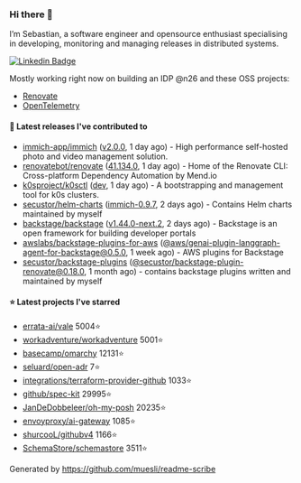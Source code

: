 ### Hi there 👋

I’m Sebastian, a software engineer and opensource enthusiast specialising in developing, monitoring and managing releases in distributed systems.    

[![Linkedin Badge](https://img.shields.io/badge/-LinkedIn-blue?style=flat&logo=Linkedin&logoColor=white&link=https://www.linkedin.com/in/sebastian-poxhofer/)](https://www.linkedin.com/in/sebastian-poxhofer/)

Mostly working right now on building an IDP @n26 and these OSS projects:
- [Renovate](https://github.com/renovatebot/renovate)
- [OpenTelemetry](https://github.com/open-telemetry)



#### 🚀 Latest releases I've contributed to

- [immich-app/immich](https://github.com/immich-app/immich) ([v2.0.0](https://github.com/immich-app/immich/releases/tag/v2.0.0), 1 day ago) - High performance self-hosted photo and video management solution.
- [renovatebot/renovate](https://github.com/renovatebot/renovate) ([41.134.0](https://github.com/renovatebot/renovate/releases/tag/41.134.0), 1 day ago) - Home of the Renovate CLI: Cross-platform Dependency Automation by Mend.io
- [k0sproject/k0sctl](https://github.com/k0sproject/k0sctl) ([dev](https://github.com/k0sproject/k0sctl/releases/tag/dev), 1 day ago) - A bootstrapping and management tool for k0s clusters.
- [secustor/helm-charts](https://github.com/secustor/helm-charts) ([immich-0.9.7](https://github.com/secustor/helm-charts/releases/tag/immich-0.9.7), 2 days ago) - Contains Helm charts maintained by myself
- [backstage/backstage](https://github.com/backstage/backstage) ([v1.44.0-next.2](https://github.com/backstage/backstage/releases/tag/v1.44.0-next.2), 2 days ago) - Backstage is an open framework for building developer portals
- [awslabs/backstage-plugins-for-aws](https://github.com/awslabs/backstage-plugins-for-aws) ([@aws/genai-plugin-langgraph-agent-for-backstage@0.5.0](https://github.com/awslabs/backstage-plugins-for-aws/releases/tag/%40aws/genai-plugin-langgraph-agent-for-backstage%400.5.0), 1 week ago) - AWS plugins for Backstage
- [secustor/backstage-plugins](https://github.com/secustor/backstage-plugins) ([@secustor/backstage-plugin-renovate@0.18.0](https://github.com/secustor/backstage-plugins/releases/tag/%40secustor/backstage-plugin-renovate%400.18.0), 1 month ago) - contains backstage plugins written and maintained by myself

#### ⭐ Latest projects I've starred

- [errata-ai/vale](https://github.com/errata-ai/vale) 5004⭐
- [workadventure/workadventure](https://github.com/workadventure/workadventure) 5001⭐
- [basecamp/omarchy](https://github.com/basecamp/omarchy) 12131⭐
- [seluard/open-adr](https://github.com/seluard/open-adr) 7⭐
- [integrations/terraform-provider-github](https://github.com/integrations/terraform-provider-github) 1033⭐
- [github/spec-kit](https://github.com/github/spec-kit) 29995⭐
- [JanDeDobbeleer/oh-my-posh](https://github.com/JanDeDobbeleer/oh-my-posh) 20235⭐
- [envoyproxy/ai-gateway](https://github.com/envoyproxy/ai-gateway) 1085⭐
- [shurcooL/githubv4](https://github.com/shurcooL/githubv4) 1166⭐
- [SchemaStore/schemastore](https://github.com/SchemaStore/schemastore) 3511⭐



Generated by https://github.com/muesli/readme-scribe
